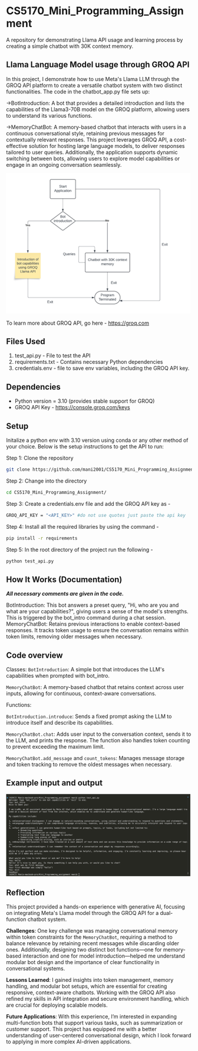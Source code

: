 # CS5170_Mini_Programming_Assignment
A repository for demonstrating Llama API usage and learning process by creating a simple chatbot with 30K context memory.

## Llama Language Model usage through GROQ API

In this project, I demonstrate how to use Meta's Llama LLM through the GROQ API platform to create a versatile chatbot system with two distinct functionalities. The code in the chatbot_app.py file sets up:

->BotIntroduction: A bot that provides a detailed introduction and lists the capabilities of the Llama3-70B model on the GROQ platform, allowing users to understand its various functions.

->MemoryChatBot: A memory-based chatbot that interacts with users in a continuous conversational style, retaining previous messages for contextually relevant responses.
This project leverages GROQ API, a cost-effective solution for hosting large language models, to deliver responses tailored to user queries. Additionally, the application supports dynamic switching between bots, allowing users to explore model capabilities or engage in an ongoing conversation seamlessly.

<img src="image.png" alt="Chatbot Workflow" width="500">

To learn more about GROQ API, go here - https://groq.com

## Files Used

1) test_api.py - File to test the API
2) requirements.txt - Contains necessary Python dependencies
3) credentials.env - file to save env variables, including the GROQ API key.

## Dependencies 

 - Python version = 3.10 (provides stable support for GROQ)
 - GROQ API Key - https://console.groq.com/keys

## Setup

Initalize a python env with 3.10 version using conda or any other method of your choice. Below is the setup instructions to get the API to run:

Step 1: Clone the repository
```bash
git clone https://github.com/mani2001/CS5170_Mini_Programming_Assignment.git
```

Step 2: Change into the directory
```bash
cd CS5170_Mini_Programming_Assignment/
```

Step 3: Create a credentials.env file and add the GROQ API key as - 
```bash
GROQ_API_KEY = "<API_KEY>" #do not use quotes just paste the api key
```

Step 4: Install all the required libraries by using the command - 
```bash
pip install -r requirements
```

Step 5: In the root directory of the project run the following -
```bash
python test_api.py
```
## How It Works (Documentation)

***All necessary comments are given in the code.***

BotIntroduction: This bot answers a preset query, "Hi, who are you and what are your capabilities?", giving users a sense of the model's strengths. This is triggered by the bot_intro command during a chat session.
MemoryChatBot: Retains previous interactions to enable context-based responses. It tracks token usage to ensure the conversation remains within token limits, removing older messages when necessary.


## Code overview

Classes:
`BotIntroduction`: A simple bot that introduces the LLM's capabilities when prompted with bot_intro.

`MemoryChatBot`: A memory-based chatbot that retains context across user inputs, allowing for continuous, context-aware conversations.

Functions:

`BotIntroduction.introduce`: Sends a fixed prompt asking the LLM to introduce itself and describe its capabilities.

`MemoryChatBot.chat`: Adds user input to the conversation context, sends it to the LLM, and prints the response. The function also handles token counting to prevent exceeding the maximum limit.

`MemoryChatBot.add_message` and `count_tokens`: Manages message storage and token tracking to remove the oldest messages when necessary.

## Example input and output

<img src="Example.png" alt="Example" width="500">


## Reflection

This project provided a hands-on experience with generative AI, focusing on integrating Meta's Llama model through the GROQ API for a dual-function chatbot system. 

**Challenges**: One key challenge was managing conversational memory within token constraints for the `MemoryChatBot`, requiring a method to balance relevance by retaining recent messages while discarding older ones. Additionally, designing two distinct bot functions—one for memory-based interaction and one for model introduction—helped me understand modular bot design and the importance of clear functionality in conversational systems.

**Lessons Learned**: I gained insights into token management, memory handling, and modular bot setups, which are essential for creating responsive, context-aware chatbots. Working with the GROQ API also refined my skills in API integration and secure environment handling, which are crucial for deploying scalable models.

**Future Applications**: With this experience, I’m interested in expanding multi-function bots that support various tasks, such as summarization or customer support. This project has equipped me with a better understanding of user-centered conversational design, which I look forward to applying in more complex AI-driven applications.

